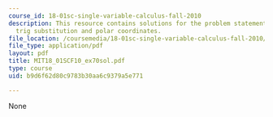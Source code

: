 ```yaml
---
course_id: 18-01sc-single-variable-calculus-fall-2010
description: This resource contains solutions for the problem statements related to
  trig substitution and polar coordinates.
file_location: /coursemedia/18-01sc-single-variable-calculus-fall-2010/b9d6f62d80c9783b30aa6c9379a5e771_MIT18_01SCF10_ex70sol.pdf
file_type: application/pdf
layout: pdf
title: MIT18_01SCF10_ex70sol.pdf
type: course
uid: b9d6f62d80c9783b30aa6c9379a5e771

---
```

None